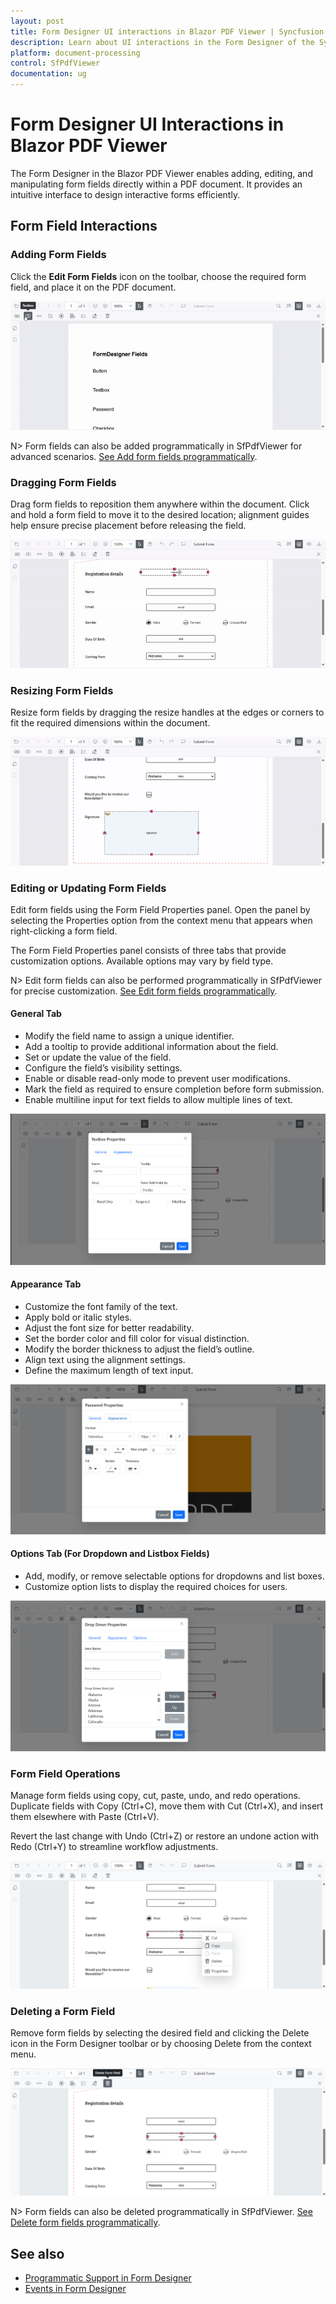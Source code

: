 ```yaml
---
layout: post
title: Form Designer UI interactions in Blazor PDF Viewer | Syncfusion
description: Learn about UI interactions in the Form Designer of the Syncfusion Blazor PDF Viewer (SfPdfViewer).
platform: document-processing
control: SfPdfViewer
documentation: ug
---
```


# Form Designer UI Interactions in Blazor PDF Viewer

The Form Designer in the Blazor PDF Viewer enables adding, editing, and manipulating form fields directly within a PDF document. It provides an intuitive interface to design interactive forms efficiently.

## Form Field Interactions

### Adding Form Fields

Click the **Edit Form Fields** icon on the toolbar, choose the required form field, and place it on the PDF document.

![Add form fields using the Form Designer in SfPdfViewer](form-designer-images/add-formfields-formdesigner-sfpdfviewer.gif)

N> Form fields can also be added programmatically in SfPdfViewer for advanced scenarios.
[See Add form fields programmatically](./create-programmatically).

### Dragging Form Fields

Drag form fields to reposition them anywhere within the document. Click and hold a form field to move it to the desired location; alignment guides help ensure precise placement before releasing the field.

![Drag form fields in the Form Designer in SfPdfViewer](form-designer-images/drag-formfields-formdesigner-sfpdfviewer.gif)

### Resizing Form Fields

Resize form fields by dragging the resize handles at the edges or corners to fit the required dimensions within the document.

![Resize form fields in the Form Designer in SfPdfViewer](form-designer-images/resize-formfields-formdesigner-sfpdfviewer.gif)

### Editing or Updating Form Fields

Edit form fields using the Form Field Properties panel. Open the panel by selecting the Properties option from the context menu that appears when right-clicking a form field.

The Form Field Properties panel consists of three tabs that provide customization options. Available options may vary by field type.

N> Edit form fields can also be performed programmatically in SfPdfViewer for precise customization.
[See Edit form fields programmatically](./create-programmatically).

#### General Tab

* Modify the field name to assign a unique identifier.
* Add a tooltip to provide additional information about the field.
* Set or update the value of the field.
* Configure the field’s visibility settings.
* Enable or disable read-only mode to prevent user modifications.
* Mark the field as required to ensure completion before form submission.
* Enable multiline input for text fields to allow multiple lines of text.

![Edit properties in a textbox field](form-designer-images/textbox-propertypanel-sfpdfviewer.png)

#### Appearance Tab

* Customize the font family of the text.
* Apply bold or italic styles.
* Adjust the font size for better readability.
* Set the border color and fill color for visual distinction.
* Modify the border thickness to adjust the field’s outline.
* Align text using the alignment settings.
* Define the maximum length of text input.

![Edit appearance properties in a password field](form-designer-images/password-properypanel-apperance-formdesigner-sfpdfviewer.png)

#### Options Tab (For Dropdown and Listbox Fields)

* Add, modify, or remove selectable options for dropdowns and list boxes.
* Customize option lists to display the required choices for users.

![Edit options in a dropdown field](form-designer-images/dropdown-properypanel-options-sfpdfviewer.png)

### Form Field Operations

Manage form fields using copy, cut, paste, undo, and redo operations. Duplicate fields with Copy (Ctrl+C), move them with Cut (Ctrl+X), and insert them elsewhere with Paste (Ctrl+V).

Revert the last change with Undo (Ctrl+Z) or restore an undone action with Redo (Ctrl+Y) to streamline workflow adjustments.

![Form field operations using the context menu](form-designer-images/formfield-operations-sfpdfviewer.png)

### Deleting a Form Field

Remove form fields by selecting the desired field and clicking the Delete icon in the Form Designer toolbar or by choosing Delete from the context menu.

![Delete a form field through the UI](form-designer-images/delete-formfields-formdesigner-sfpdfviewer.png)

N> Form fields can also be deleted programmatically in SfPdfViewer.
[See Delete form fields programmatically](./create-programmatically).

## See also

* [Programmatic Support in Form Designer](./create-programmatically)
* [Events in Form Designer](./events)